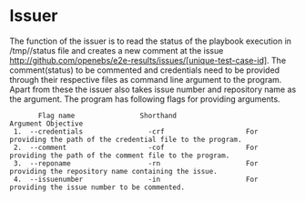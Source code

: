 # Issuer

The function of the issuer is to read the status of the playbook execution in /tmp/<YYYY-MM-DD-unique-run-id>/status file and creates a new comment at the issue http://github.com/openebs/e2e-results/issues/[unique-test-case-id]. The comment(status) to be commented and credentials need to be provided through their respective files as command line argument to the program. Apart from these the issuer also takes issue number and repository name as the argument. The program has following flags for providing arguments.

           Flag name                Shorthand                                     Argument Objective
     1.  --credentials                -crf                    For providing the path of the credential file to the program.
     2.  --comment                    -cof                    For providing the path of the comment file to the program.
     3.  --reponame                   -rn                     For providing the repository name containing the issue.
     4.  --issuenumber                -in                     For providing the issue number to be commented.


